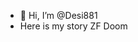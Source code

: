 - 👋 Hi, I’m @Desi881
- Here is my story ZF Doom

<!---
Desi881/Desi881 is a ✨ special ✨ repository because its `README.md` (this file) appears on your GitHub profile.
You can click the Preview link to take a look at your changes.
--->

